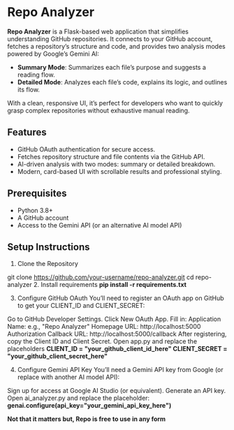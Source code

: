 # Repo Analyzer

**Repo Analyzer** is a Flask-based web application that simplifies understanding GitHub repositories. It connects to your GitHub account, fetches a repository’s structure and code, and provides two analysis modes powered by Google’s Gemini AI:
- **Summary Mode**: Summarizes each file’s purpose and suggests a reading flow.
- **Detailed Mode**: Analyzes each file’s code, explains its logic, and outlines its flow.

With a clean, responsive UI, it’s perfect for developers who want to quickly grasp complex repositories without exhaustive manual reading.

## Features
- GitHub OAuth authentication for secure access.
- Fetches repository structure and file contents via the GitHub API.
- AI-driven analysis with two modes: summary or detailed breakdown.
- Modern, card-based UI with scrollable results and professional styling.



## Prerequisites
- Python 3.8+
- A GitHub account
- Access to the Gemini API (or an alternative AI model API)

## Setup Instructions

1. Clone the Repository

git clone https://github.com/your-username/repo-analyzer.git
cd repo-analyzer
2. Install requirements
**pip install -r requirements.txt**

3. Configure GitHub OAuth
You’ll need to register an OAuth app on GitHub to get your CLIENT_ID and CLIENT_SECRET:

Go to GitHub Developer Settings.
Click New OAuth App.
Fill in:
Application Name: e.g., "Repo Analyzer"
Homepage URL: http://localhost:5000
Authorization Callback URL: http://localhost:5000/callback
After registering, copy the Client ID and Client Secret.
Open app.py and replace the placeholders
**CLIENT_ID = "your_github_client_id_here"
CLIENT_SECRET = "your_github_client_secret_here"**


4. Configure Gemini API Key
You’ll need a Gemini API key from Google (or replace with another AI model API):

Sign up for access at Google AI Studio (or equivalent).
Generate an API key.
Open ai_analyzer.py and replace the placeholder:
**genai.configure(api_key="your_gemini_api_key_here")**

**Not that it matters but, Repo is free to use in any form**
